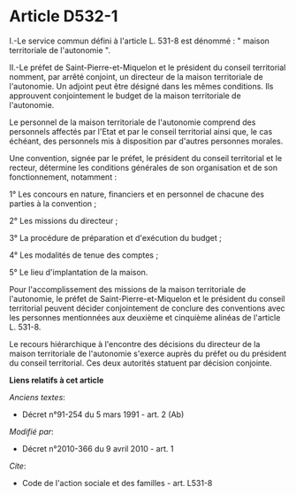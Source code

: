 # Article D532-1

I.-Le service commun défini à l'article L. 531-8 est dénommé : " maison territoriale de l'autonomie ". 

II.-Le préfet de Saint-Pierre-et-Miquelon et le président du conseil territorial nomment, par arrêté conjoint, un directeur
de la maison territoriale de l'autonomie. Un adjoint peut être désigné dans les mêmes conditions. Ils approuvent
conjointement le budget de la maison territoriale de l'autonomie. 

Le personnel de la maison territoriale de l'autonomie comprend des personnels affectés par l'Etat et par le conseil
territorial ainsi que, le cas échéant, des personnels mis à disposition par d'autres personnes morales. 

Une convention, signée par le préfet, le président du conseil territorial et le recteur, détermine les conditions générales
de son organisation et de son fonctionnement, notamment : 

1° Les concours en nature, financiers et en personnel de chacune des parties à la convention ; 

2° Les missions du directeur ; 

3° La procédure de préparation et d'exécution du budget ; 

4° Les modalités de tenue des comptes ; 

5° Le lieu d'implantation de la maison. 

Pour l'accomplissement des missions de la maison territoriale de l'autonomie, le préfet de Saint-Pierre-et-Miquelon et le
président du conseil territorial peuvent décider conjointement de conclure des conventions avec les personnes mentionnées aux
deuxième et cinquième alinéas de l'article L. 531-8. 

Le recours hiérarchique à l'encontre des décisions du directeur de la maison territoriale de l'autonomie s'exerce auprès du
préfet ou du président du conseil territorial. Ces deux autorités statuent par décision conjointe.

**Liens relatifs à cet article**

_Anciens textes_:

  - Décret n°91-254 du 5 mars 1991 - art. 2 (Ab)

_Modifié par_:

  - Décret n°2010-366 du 9 avril 2010 - art. 1

_Cite_:

  - Code de l'action sociale et des familles - art. L531-8
